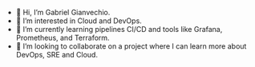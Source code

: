 - 👋 Hi, I’m Gabriel Gianvechio.
- 👀 I’m interested in Cloud and DevOps.
- 🌱 I’m currently learning pipelines CI/CD and tools like Grafana, Prometheus, and Terraform.
- 💞️ I’m looking to collaborate on a project where I can learn more about DevOps, SRE and Cloud.
